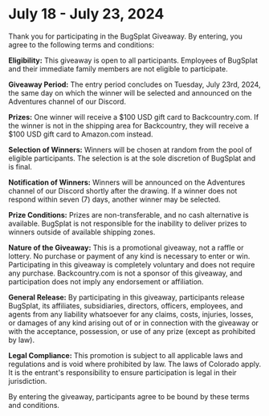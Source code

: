 # July 18 - July 23, 2024

Thank you for participating in the BugSplat Giveaway. By entering, you agree to the following terms and conditions:

**Eligibility:** This giveaway is open to all participants. Employees of BugSplat and their immediate family members are not eligible to participate.

**Giveaway Period:** The entry period concludes on Tuesday, July 23rd, 2024, the same day on which the winner will be selected and announced on the Adventures channel of our Discord.

**Prizes:** One winner will receive a $100 USD gift card to Backcountry.com. If the winner is not in the shipping area for Backcountry, they will receive a $100 USD gift card to Amazon.com instead.

**Selection of Winners:** Winners will be chosen at random from the pool of eligible participants. The selection is at the sole discretion of BugSplat and is final.

**Notification of Winners:** Winners will be announced on the Adventures channel of our Discord shortly after the drawing. If a winner does not respond within seven (7) days, another winner may be selected.

**Prize Conditions:** Prizes are non-transferable, and no cash alternative is available. BugSplat is not responsible for the inability to deliver prizes to winners outside of available shipping zones.

**Nature of the Giveaway:** This is a promotional giveaway, not a raffle or lottery. No purchase or payment of any kind is necessary to enter or win. Participating in this giveaway is completely voluntary and does not require any purchase. Backcountry.com is not a sponsor of this giveaway, and participation does not imply any endorsement or affiliation.

**General Release:** By participating in this giveaway, participants release BugSplat, its affiliates, subsidiaries, directors, officers, employees, and agents from any liability whatsoever for any claims, costs, injuries, losses, or damages of any kind arising out of or in connection with the giveaway or with the acceptance, possession, or use of any prize (except as prohibited by law).

**Legal Compliance:** This promotion is subject to all applicable laws and regulations and is void where prohibited by law. The laws of Colorado apply. It is the entrant's responsibility to ensure participation is legal in their jurisdiction.

By entering the giveaway, participants agree to be bound by these terms and conditions.
